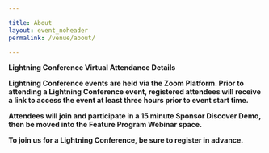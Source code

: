 ```yaml
---

title: About
layout: event_noheader
permalink: /venue/about/

---
```


<strong> Lightning Conference Virtual Attendance Details <strong>
  
Lightning Conference events are held via the Zoom Platform. Prior to attending a Lightning Conference event, registered attendees will receive a link to access the event at least three hours prior to event start time. 

Attendees will join and participate in a 15 minute Sponsor Discover Demo, then be moved into the Feature Program Webinar space. 
  
To join us for a Lightning Conference, be sure to register in advance. 
 
